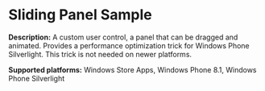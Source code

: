 Sliding Panel Sample
====================

**Description:** A custom user control, a panel that can be dragged and animated.
Provides a performance optimization trick for Windows Phone Silverlight. This
trick is not needed on newer platforms.

**Supported platforms:** Windows Store Apps, Windows Phone 8.1, Windows Phone Silverlight